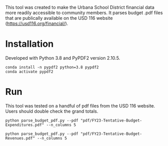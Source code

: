 This tool was created to make the Urbana School District financial data more readily accessible to community members. It parses budget .pdf files that are publically available on the USD 116 website (https://usd116.org/financial/). 

# Installation

Developed with Python 3.8 and PyPDF2 version 2.10.5.

```
conda install -n pypdf2 python=3.8 pypdf2
conda activate pypdf2
```

# Run

This tool was tested on a handful of pdf files from the USD 116 website. Users should double check the grand totals.

```
python parse_budget_pdf.py --pdf "pdf/FY23-Tentative-Budget-Expenditures.pdf" --n_columns 5
```

```
python parse_budget_pdf.py --pdf "pdf/FY23-Tentative-Budget-Revenues.pdf" --n_columns 5
```